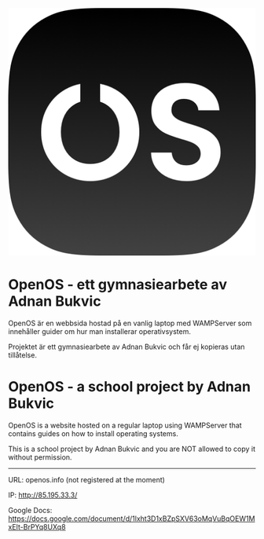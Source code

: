 <img src="/favicon/android-chrome-512x512.png">

# OpenOS - ett gymnasiearbete av Adnan Bukvic

OpenOS är en webbsida hostad på en vanlig laptop med WAMPServer som innehåller guider om hur man installerar operativsystem.

Projektet är ett gymnasiearbete av Adnan Bukvic och får ej kopieras utan tillåtelse.

# OpenOS - a school project by Adnan Bukvic

OpenOS is a website hosted on a regular laptop using WAMPServer that contains guides on how to install operating systems.

This is a school project by Adnan Bukvic and you are NOT allowed to copy it without permission.

-------

URL: openos.info (not registered at the moment)

IP: http://85.195.33.3/

Google Docs: https://docs.google.com/document/d/1lxht3D1xBZpSXV63oMqVuBqOEW1MxEIt-BrPYq8UXq8
